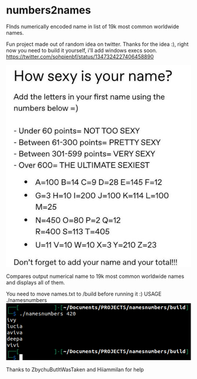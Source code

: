 # numbers2names
FInds numerically encoded name in list of 19k most common worldwide names.

Fun project made out of random idea on twitter. Thanks for the idea :), right now you need to build it yourself, i'll add windows execs soon. https://twitter.com/sohpienbf/status/1347324227406458890

![table](https://github.com/OK9UWU/numbers2names/blob/main/table.jpeg)

Compares output numerical name to 19k most common worldwide names and displays all of them.

You need to move names.txt to /build before running it :) USAGE ./namesnumbers <numerical name>
 ![example usage](https://github.com/OK9UWU/numbers2names/blob/main/example2.png)



Thanks to ZbychuButItWasTaken and Hiiammilan for help
